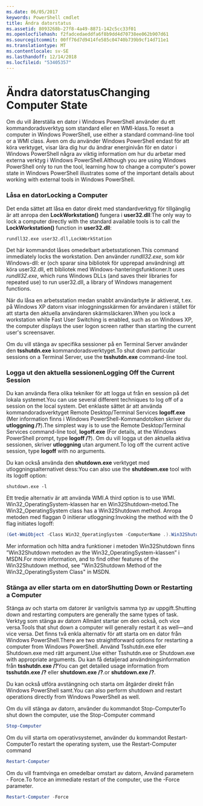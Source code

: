 ```yaml
---
ms.date: 06/05/2017
keywords: PowerShell cmdlet
title: Ändra datorstatus
ms.assetid: 8093268b-27f8-4a49-8871-142c5cc33f01
ms.openlocfilehash: f2fadcedaeddfa6f8b9dd4d70738ee062b907d61
ms.sourcegitcommit: 00ff76d7d9414fe585c04740b739b9cf14d711e1
ms.translationtype: MT
ms.contentlocale: sv-SE
ms.lasthandoff: 12/14/2018
ms.locfileid: "53405357"
---
```

# <a name="changing-computer-state"></a><span data-ttu-id="c70b2-103">Ändra datorstatus</span><span class="sxs-lookup"><span data-stu-id="c70b2-103">Changing Computer State</span></span>

<span data-ttu-id="c70b2-104">Om du vill återställa en dator i Windows PowerShell använder du ett kommandoradsverktyg som standard eller en WMI-klass.</span><span class="sxs-lookup"><span data-stu-id="c70b2-104">To reset a computer in Windows PowerShell, use either a standard command-line tool or a WMI class.</span></span> <span data-ttu-id="c70b2-105">Även om du använder Windows PowerShell endast för att köra verktyget, visar lära dig hur du ändrar energinivån för en dator i Windows PowerShell några av viktig information om hur du arbetar med externa verktyg i Windows PowerShell.</span><span class="sxs-lookup"><span data-stu-id="c70b2-105">Although you are using Windows PowerShell only to run the tool, learning how to change a computer's power state in Windows PowerShell illustrates some of the important details about working with external tools in Windows PowerShell.</span></span>

### <a name="locking-a-computer"></a><span data-ttu-id="c70b2-106">Låsa en dator</span><span class="sxs-lookup"><span data-stu-id="c70b2-106">Locking a Computer</span></span>

<span data-ttu-id="c70b2-107">Det enda sättet att låsa en dator direkt med standardverktyg för tillgänglig är att anropa den **LockWorkstation()** fungera i **user32.dll**:</span><span class="sxs-lookup"><span data-stu-id="c70b2-107">The only way to lock a computer directly with the standard available tools is to call the **LockWorkstation()** function in **user32.dll**:</span></span>

```
rundll32.exe user32.dll,LockWorkStation
```

<span data-ttu-id="c70b2-108">Det här kommandot låses omedelbart arbetsstationen.</span><span class="sxs-lookup"><span data-stu-id="c70b2-108">This command immediately locks the workstation.</span></span> <span data-ttu-id="c70b2-109">Den använder *rundll32.exe*, som kör Windows-dll: er (och sparar sina bibliotek för upprepad användning) att köra user32.dll, ett bibliotek med Windows-hanteringsfunktioner.</span><span class="sxs-lookup"><span data-stu-id="c70b2-109">It uses *rundll32.exe*, which runs Windows DLLs (and saves their libraries for repeated use) to run user32.dll, a library of Windows management functions.</span></span>

<span data-ttu-id="c70b2-110">När du låsa en arbetsstation medan snabbt användarbyte är aktiverat, t.ex. på Windows XP datorn visar inloggningsskärmen för användaren i stället för att starta den aktuella användaren skärmsläckaren.</span><span class="sxs-lookup"><span data-stu-id="c70b2-110">When you lock a workstation while Fast User Switching is enabled, such as on Windows XP, the computer displays the user logon screen rather than starting the current user's screensaver.</span></span>

<span data-ttu-id="c70b2-111">Om du vill stänga av specifika sessioner på en Terminal Server använder den **tsshutdn.exe** kommandoradsverktyget.</span><span class="sxs-lookup"><span data-stu-id="c70b2-111">To shut down particular sessions on a Terminal Server, use the **tsshutdn.exe** command-line tool.</span></span>

### <a name="logging-off-the-current-session"></a><span data-ttu-id="c70b2-112">Logga ut den aktuella sessionen</span><span class="sxs-lookup"><span data-stu-id="c70b2-112">Logging Off the Current Session</span></span>

<span data-ttu-id="c70b2-113">Du kan använda flera olika tekniker för att logga ut från en session på det lokala systemet.</span><span class="sxs-lookup"><span data-stu-id="c70b2-113">You can use several different techniques to log off of a session on the local system.</span></span> <span data-ttu-id="c70b2-114">Det enklaste sättet är att använda kommandoradsverktyget Remote Desktop/Terminal Services **logoff.exe** (Mer information finns i Windows PowerShell-Kommandotolken skriver du **utloggning /?**).</span><span class="sxs-lookup"><span data-stu-id="c70b2-114">The simplest way is to use the Remote Desktop/Terminal Services command-line tool, **logoff.exe** (For details, at the Windows PowerShell prompt, type **logoff /?**).</span></span> <span data-ttu-id="c70b2-115">Om du vill logga ut den aktuella aktiva sessionen, skriver **utloggning** utan argument.</span><span class="sxs-lookup"><span data-stu-id="c70b2-115">To log off the current active session, type **logoff** with no arguments.</span></span>

<span data-ttu-id="c70b2-116">Du kan också använda den **shutdown.exe** verktyget med utloggningsalternativet dess:</span><span class="sxs-lookup"><span data-stu-id="c70b2-116">You can also use the **shutdown.exe** tool with its logoff option:</span></span>

```
shutdown.exe -l
```

<span data-ttu-id="c70b2-117">Ett tredje alternativ är att använda WMI.</span><span class="sxs-lookup"><span data-stu-id="c70b2-117">A third option is to use WMI.</span></span> <span data-ttu-id="c70b2-118">Win32_OperatingSystem-klassen har en Win32Shutdown-metod.</span><span class="sxs-lookup"><span data-stu-id="c70b2-118">The Win32_OperatingSystem class has a Win32Shutdown method.</span></span> <span data-ttu-id="c70b2-119">Anropa metoden med flaggan 0 initierar utloggning:</span><span class="sxs-lookup"><span data-stu-id="c70b2-119">Invoking the method with the 0 flag initiates logoff:</span></span>

```powershell
(Get-WmiObject -Class Win32_OperatingSystem -ComputerName .).Win32Shutdown(0)
```

<span data-ttu-id="c70b2-120">Mer information och hitta andra funktioner i metoden Win32Shutdown finns ”Win32Shutdown metoden av the Win32_OperatingSystem-klassen” i MSDN.</span><span class="sxs-lookup"><span data-stu-id="c70b2-120">For more information, and to find other features of the Win32Shutdown method, see "Win32Shutdown Method of the Win32_OperatingSystem Class" in MSDN.</span></span>

### <a name="shutting-down-or-restarting-a-computer"></a><span data-ttu-id="c70b2-121">Stänga av eller starta om en dator</span><span class="sxs-lookup"><span data-stu-id="c70b2-121">Shutting Down or Restarting a Computer</span></span>

<span data-ttu-id="c70b2-122">Stänga av och starta om datorer är vanligtvis samma typ av uppgift.</span><span class="sxs-lookup"><span data-stu-id="c70b2-122">Shutting down and restarting computers are generally the same types of task.</span></span> <span data-ttu-id="c70b2-123">Verktyg som stänga av datorn Allmänt startar om den också, och vice versa.</span><span class="sxs-lookup"><span data-stu-id="c70b2-123">Tools that shut down a computer will generally restart it as well—and vice versa.</span></span> <span data-ttu-id="c70b2-124">Det finns två enkla alternativ för att starta om en dator från Windows PowerShell.</span><span class="sxs-lookup"><span data-stu-id="c70b2-124">There are two straightforward options for restarting a computer from Windows PowerShell.</span></span> <span data-ttu-id="c70b2-125">Använd Tsshutdn.exe eller Shutdown.exe med rätt argument.</span><span class="sxs-lookup"><span data-stu-id="c70b2-125">Use either Tsshutdn.exe or Shutdown.exe with appropriate arguments.</span></span> <span data-ttu-id="c70b2-126">Du kan få detaljerad användningsinformation från **tsshutdn.exe /?**</span><span class="sxs-lookup"><span data-stu-id="c70b2-126">You can get detailed usage information from **tsshutdn.exe /?**</span></span> <span data-ttu-id="c70b2-127">eller **shutdown.exe /?**.</span><span class="sxs-lookup"><span data-stu-id="c70b2-127">or **shutdown.exe /?**.</span></span>

<span data-ttu-id="c70b2-128">Du kan också utföra avstängning och starta om åtgärder direkt från Windows PowerShell samt.</span><span class="sxs-lookup"><span data-stu-id="c70b2-128">You can also perform shutdown and restart operations directly from Windows PowerShell as well.</span></span>

<span data-ttu-id="c70b2-129">Om du vill stänga av datorn, använder du kommandot Stop-Computer</span><span class="sxs-lookup"><span data-stu-id="c70b2-129">To shut down the computer, use the Stop-Computer command</span></span>

```powershell
Stop-Computer
```

<span data-ttu-id="c70b2-130">Om du vill starta om operativsystemet, använder du kommandot Restart-Computer</span><span class="sxs-lookup"><span data-stu-id="c70b2-130">To restart the operating system, use the Restart-Computer command</span></span>

```powershell
Restart-Computer
```

<span data-ttu-id="c70b2-131">Om du vill framtvinga en omedelbar omstart av datorn, Använd parametern - Force.</span><span class="sxs-lookup"><span data-stu-id="c70b2-131">To force an immediate restart of the computer, use the -Force parameter.</span></span>

```powershell
Restart-Computer -Force
```
